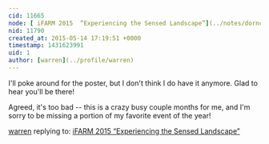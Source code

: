 ```yaml
---
cid: 11665
node: [ iFARM 2015  “Experiencing the Sensed Landscape”](../notes/dorncox/05-06-2015/ifarm-2015-experiencing-the-sensed-landscape)
nid: 11790
created_at: 2015-05-14 17:19:51 +0000
timestamp: 1431623991
uid: 1
author: [warren](../profile/warren)
---
```


I'll poke around for the poster, but I don't think I do have it anymore. Glad to hear you'll be there! 

Agreed, it's too bad -- this is a crazy busy couple months for me, and I'm sorry to be missing a portion of my favorite event of the year! 

[warren](../profile/warren) replying to: [ iFARM 2015  “Experiencing the Sensed Landscape”](../notes/dorncox/05-06-2015/ifarm-2015-experiencing-the-sensed-landscape)

